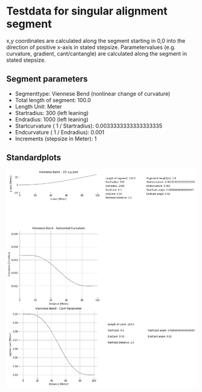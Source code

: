# Testdata for singular alignment segment
x,y coordinates are calculated along the segment starting in 0,0 into the direction of positive x-axis in stated stepsize.
Parametervalues (e.g. curvature, gradient, cant/cantangle) are calculated along the segment in stated stepsize.
## Segment parameters
* Segmenttype: Viennese Bend (nonlinear change of curvature)
* Total length of segment: 100.0
* Length Unit: Meter
* Startradius: 300 (left leaning)
* Endradius: 1000 (left leaning)
* Startcurvature ( 1 / Startradius): 0.0033333333333333335
* Endcurvature ( 1 / Endradius): 0.001
* Increments (stepsize in Meter): 1
## Standardplots
<img src="./TS7_Viennese Bend_100.0_300_1000_1_Meter.png">
